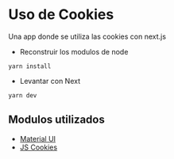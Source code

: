 # Uso de Cookies 
Una app donde se utiliza las cookies con next.js

* Reconstruir los modulos de node
```
yarn install
```
* Levantar con Next
```
yarn dev
```

## Modulos utilizados

* [Material UI](https://mui.com)
* [JS Cookies](https://github.com/js-cookie/js-cookie)